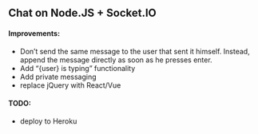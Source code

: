 ## Chat on Node.JS + Socket.IO

#### Improvements:
* Don’t send the same message to the user that sent it himself. Instead, append the message directly as soon as he presses enter.
* Add “{user} is typing” functionality
* Add private messaging
* replace jQuery with React/Vue

#### TODO:
* deploy to Heroku